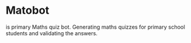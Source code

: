 # Matobot
is primary Maths quiz bot. Generating maths quizzes for primary school students and validating the answers.

